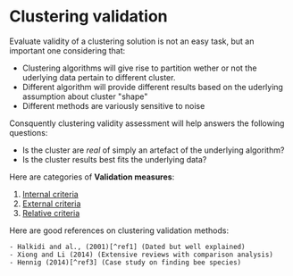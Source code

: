 # Clustering validation

Evaluate validity of a clustering solution is not an easy task, but an
important one considering that:

- Clustering algorithms will give rise to partition wether or not the uderlying data pertain to different cluster.
- Different algorithm will provide different results based on the uderlying assumption about cluster "shape"
- Different methods are variously sensitive to noise

Consquently clustering validity assessment will help answers the
following questions:
- Is the cluster are *real* of simply an artefact of the underlying algorithm?
- Is the cluster results best fits the underlying data?

Here are categories of **Validation measures**:
1. [Internal criteria](../10)
2. [External criteria](../20)
3. [Relative criteria](../27)


Here are good references on clustering validation methods:

    - Halkidi and al., (2001)[^ref1] (Dated but well explained)
    - Xiong and Li (2014) (Extensive reviews with comparison analysis)
    - Hennig (2014)[^ref3] (Case study on finding bee species) 

[^ref1]: Halkidi, M., Batistakis, Y., & Vazirgiannis, M. (2001). On clustering validation techniques. Journal of Intelligent Information Systems, 17(2–3), [107–145. https://doi.org/10.1023/A:1012801612483](https://doi.org/10.1023/A:1012801612483)
[^ref2]: Xiong, H., Li Z. (2014). Clustering Validation Measures. In Aggarwal, C. C. (ed.), Reddy C. K.. (2014). Data Clustering: Algorithms and Applications (First edition). Chapman and Hall/CRC.
[^ref3]: Hennig, C. (2014). How many bee species? A case study in determining the number of clusters. In M. Spiliopoulou, L. Schmidt-Thieme, & R. Janning (Eds.), Data analysis, machine learning and knowledge discovery (pp. 41–49). Springer.

